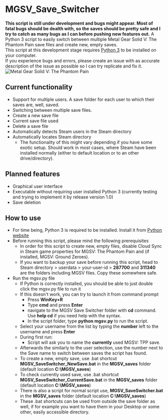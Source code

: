 # MGSV_Save_Switcher
**This script is still under development and bugs might appear. Most of fatal bugs should be dealth with, so the saves should be pretty safe and I try to catch as many bugs as I can before pushing new features out.**
A Python 3 script to easily switch between multiple Metal Gear Solid V: The Phantom Pain save files and create new, empty saves.  
This script at this development stage requires [Python 3](https://www.python.org/) to be installed on your computer.  
If you experience bugs and errors, please create an issue with as accurate description of the issue as possible so I can try replicate and fix it.  
![Metal Gear Solid V: The Phantom Pain](http://static.gosunoob.com/img/1/2015/08/mgsv-the-phantom-pain-tips.jpg)
## Current functionality
* Support for multiple users. A save folder for each user to which their saves are, well, saved.
* Switching between multiple save files.
* Create a new save file
* Current save file used
* Delete a save file
* Automatically detects Steam users in the Steam directory
* Automatically locates Steam directory
  * The functionality of this might vary depending if you have some exotic setup. Should work in most cases, where Steam have been installed normally (either to default location or to an other drive/directory).
## Planned features
* Graphical user interface
* Executable without requiring user installed Python 3 (currently testing and trying to implement it by release version 1.0)
* Save deletion
## How to use
* For time being, Python 3 is required to be installed. Install it from [Python website](https://www.python.org/)
* Before running this script, please mind the following prerequisites
  * In order for this script to create new, empty files, disable Cloud Sync in Steam game properties for MGSV: The Phantom Pain and (if installed, MGSV: Ground Zeroes).
  * If you want to backup your save before running this script, head to Steam directory > userdata > your-user-id > **287700** and **311340** are the folders including MGSV files. Copy these somewhere safe.
* Run the mgsv.py file
  * If Python is correctly installed, you should be able to just double click the mgsv.py file to run it
  * If this doesn't work, you can try to launch it from command prompt
    * Press **WinKey+R**
    * Type **cmd** and press **Enter**
    * navigate to the MGSV Save Switcher folder with **cd** command. Use **help cd** if you need help with the syntax.
    * In the script folder, type **python mgsv.py** to run the script.
  * Select your username from the list by typing the **number** left to the username and press **Enter**
  * During first run:
    * Script will ask you to name the **currently** used MGSV: TPP save.
  * Afterwards the similarly to the user selection, use the number next to the Save name to switch between saves the script has found.
  * To create a new, empty save, use .bat shortcut **MGSV\_SaveSwitcher\_NewSave.bat** in the **MGSV_saves** folder (default location **C:\\MGSV\_saves**)
  * To check currently used save, use .bat shortcut **MGSV\_SaveSwitcher\_CurrentSave.bat** in the **MGSV_saves** folder (default location **C:\\MGSV\_saves**)
  * There is also a script for normal script use, **MGSV\_SaveSwitcher.bat** in the **MGSV_saves** folder (default location **C:\\MGSV\_saves**)
  * These .bat shortcuts can be used from outside the save folder as well, if for example you want to have them in your Desktop or some other, easily accessible directory.